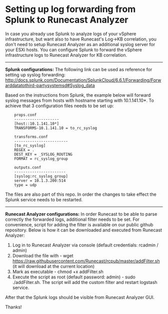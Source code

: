 Setting up log forwarding from Splunk to Runecast Analyzer
==================================================

In case you already use Splunk to analyze logs of your vSphere infrastructure, but want also to have Runecast's Log->KB correlation, you don't need to setup Runecast Analyzer as an additional syslog server for your ESXi hosts. You can configure Splunk to forward the vSphere infrastructure logs to Runecast Analyzer for KB correlation. 


----------
**Splunk configurations:**
The following link can be used as reference for setting up syslog forwarding: http://docs.splunk.com/Documentation/SplunkCloud/6.6.1/Forwarding/Forwarddatatothird-partysystemsd#Syslog_data

Based on the instructions from Splunk, the example below will forward syslog messages from hosts with hostname starting with 10.1.141.10*. To achieve that 3 configuration files needs to be set up:

		props.conf
		--------------------
		[host::10.1.141.10*]
		TRANSFORMS-10.1.141.10 = to_rc_syslog
		
		transforms.conf
		------------------------
		[to_rc_syslog]
		REGEX = .
		DEST_KEY = _SYSLOG_ROUTING
		FORMAT = rc_syslog_group
		
		outputs.conf
		-----------------------
		[syslog:rc_syslog_group]
		server = 10.1.3.200:514
		type = udp

The files are also part of this repo. In order the changes to take effect the Splunk service needs to be restarted. 


----------

**Runecast Analyzer configurations:**
In order Runecast to be able to parse correctly the forwarded logs, additional filter needs to be set. For convenience, script for adding the filter is available on our public github repository. Below is how it can be downloaded and executed from Runecast Analyzer:

1. Log in to Runecast Analyzer via console (default credentials: rcadmin / admin)
2. Download the file with - wget https://raw.githubusercontent.com/Runecast/rcpub/master/addFilter.sh (it will download at the current location)
3. Mark as executable - chmod +x addFilter.sh
4. Execute the script as root (default password: admin) - sudo ./addFilter.sh. The script will add the custom filter and restart logstash service.

After that the Splunk logs should be visible from Runecast Analyzer GUI.

Thanks!
